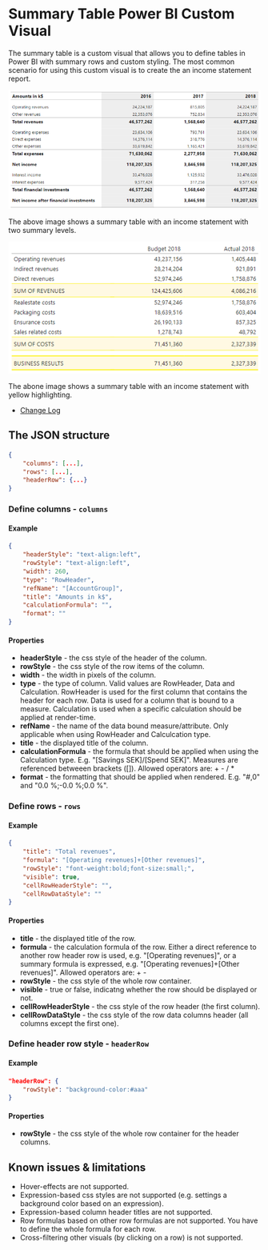 # Summary Table Power BI Custom Visual

The summary table is a custom visual that allows you to define tables in Power BI with summary rows and custom styling. The most common scenario for using this custom visual is to create the an income statement report.

![](samples/Screenshot2.png)

The above image shows a summary table with an income statement with two summary levels.

![](samples/Screenshot1.png)

The abone image shows a summary table with an income statement with yellow highlighting.

* [Change Log](ChangeLog.md)

## The JSON structure
```json
{
	"columns": [...],
	"rows": [...],
	"headerRow": {...}
}
```

### Define columns - `columns`
#### Example
```json
{
	"headerStyle": "text-align:left",
	"rowStyle": "text-align:left",
	"width": 260,
	"type": "RowHeader",
	"refName": "[AccountGroup]", 
	"title": "Amounts in k$",
	"calculationFormula": "", 
	"format": ""
}
```

#### Properties
* **headerStyle** - the css style of the header of  the column.
* **rowStyle** - the css style of the row items of the column.
* **width** - the width in pixels of the column.
* **type** - the type of column. Valid values are RowHeader, Data and Calculation. RowHeader is used for the first column that contains the header for each row. Data is used for a column that is bound to a measure. Calculation is used when a specific calculation should be applied at render-time.
* **refName** - the name of the data bound measure/attribute. Only applicable when using RowHeader and Calculcation type.
* **title** - the displayed title of the column.
* **calculationFormula** - the formula that should be applied when using the Calculation type. E.g. "[Savings SEK]/[Spend SEK]". Measures are referenced betweeen brackets ([]). Allowed operators are: + - / *
* **format** - the formatting that should be applied when rendered. E.g. "#,0" and "0.0 %;-0.0 %;0.0 %".

### Define rows - `rows`
#### Example
```json
{
	"title": "Total revenues",
	"formula": "[Operating revenues]+[Other revenues]",
	"rowStyle": "font-weight:bold;font-size:small;",
	"visible": true,
	"cellRowHeaderStyle": "",
	"cellRowDataStyle": ""
}
```

#### Properties
* **title** - the displayed title of the row.
* **formula** - the calculation formula of the row. Either a direct reference to another row header row is used, e.g. "[Operating revenues]", or a summary formula is expressed, e.g. "[Operating revenues]+[Other revenues]". Allowed operators are: + -
* **rowStyle** - the css style of the whole row container.
* **visible** - true or false, indicatng whether the row should be displayed or not.
* **cellRowHeaderStyle** - the css style of the row header (the first column).
* **cellRowDataStyle** - the css style of the row data columns header (all columns except the first one).

### Define header row style - `headerRow`
#### Example
```json
"headerRow": {
	"rowStyle": "background-color:#aaa"
}
```
#### Properties
* **rowStyle** - the css style of the whole row container for the header columns.

## Known issues & limitations
* Hover-effects are not supported.
* Expression-based css styles are not supported (e.g. settings a background color based on an expression).
* Expression-based column header titles are not supported.
* Row formulas based on other row formulas are not supported. You have to define the whole formula for each row.
* Cross-filtering other visuals (by clicking on a row) is not supported.
